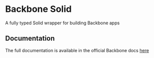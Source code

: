 # Backbone Solid

A fully typed Solid wrapper for building Backbone apps

## Documentation

The full documentation is available in the official Backbone docs [here](https://docs.backbone.build/)
